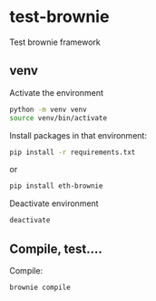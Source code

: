 # test-brownie
Test brownie framework

## venv

Activate the environment
```bash
python -m venv venv
source venv/bin/activate
```

Install packages in that environment:
```bash
pip install -r requirements.txt
```
or
```bash
pip install eth-brownie
```

Deactivate environment
```bash
deactivate
```

## Compile, test....
Compile:
```bash
brownie compile
```